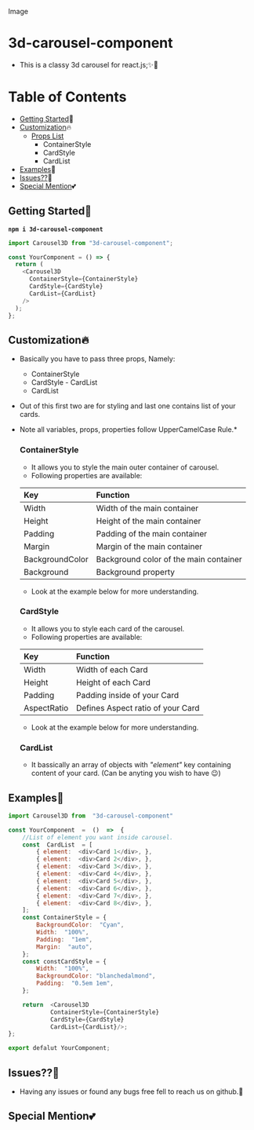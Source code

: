 Image

# 3d-carousel-component

- This is a classy 3d carousel for react.js;✨💞

# Table of Contents

- [Getting Started](#getting-started🚀)🚀
- [Customization](#customization🔥)🔥
  - [Props List](#props-list)
    - ContainerStyle
    - CardStyle
    - CardList
- [Examples](#examples👾)👾
- [Issues??](#issues🐛)🐛
- [Special Mention](#special-mention💕)💕

## Getting Started🚀

**`npm i 3d-carousel-component`**

```javascript
import Carousel3D from "3d-carousel-component";

const YourComponent = () => {
  return (
    <Carousel3D
      ContainerStyle={ContainerStyle}
      CardStyle={CardStyle}
      CardList={CardList}
    />
  );
};
```

## Customization🔥

- Basically you have to pass three props, Namely:
  - ContainerStyle
  - CardStyle - CardList
  - CardList
- Out of this first two are for styling and last one contains list of your cards.
- Note all variables, props, properties follow UpperCamelCase Rule.\*

  ### ContainerStyle

  - It allows you to style the main outer container of carousel.
  - Following properties are available:

  | Key             | Function                               |
  | :-------------- | :------------------------------------- |
  | Width           | Width of the main container            |
  | Height          | Height of the main container           |
  | Padding         | Padding of the main container          |
  | Margin          | Margin of the main container           |
  | BackgroundColor | Background color of the main container |
  | Background      | Background property                    |

  - Look at the example below for more understanding.

  ### CardStyle

  - It allows you to style each card of the carousel.
  - Following properties are available:

  | Key         | Function                          |
  | :---------- | :-------------------------------- |
  | Width       | Width of each Card                |
  | Height      | Height of each Card               |
  | Padding     | Padding inside of your Card       |
  | AspectRatio | Defines Aspect ratio of your Card |

  - Look at the example below for more understanding.

  ### CardList

  - It bassically an array of objects with _"element"_ key containing content of your card. (Can be anyting you wish to have 😉)

## Examples👾

```javascript
import Carousel3D from  "3d-carousel-component"

const YourComponent  =  ()  =>  {
	//List of element you want inside carousel.
	const  CardList  = [
		{ element:  <div>Card 1</div>, },
		{ element:  <div>Card 2</div>, },
		{ element:  <div>Card 3</div>, },
		{ element:  <div>Card 4</div>, },
		{ element:  <div>Card 5</div>, },
		{ element:  <div>Card 6</div>, },
		{ element:  <div>Card 7</div>, },
		{ element:  <div>Card 8</div>, },
	];
	const ContainerStyle = {
		BackgroundColor:  "Cyan",
		Width:  "100%",
		Padding:  "1em",
		Margin:  "auto",
	};
	const constCardStyle = {
		Width:  "100%",
		BackgroundColor: "blanchedalmond",
		Padding:  "0.5em 1em",
	};

	return  <Carousel3D
			ContainerStyle={ContainerStyle}
			CardStyle={CardStyle}
			CardList={CardList}/>;
};

export defalut YourComponent;
```

## Issues??🐛

- Having any issues or found any bugs free fell to reach us on github.📧

## Special Mention💕
